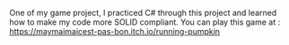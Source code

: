 One of my game project, I practiced C# through this project and learned how to make my code more SOLID compliant.
You can play this game at : https://maymaimaicest-pas-bon.itch.io/running-pumpkin
